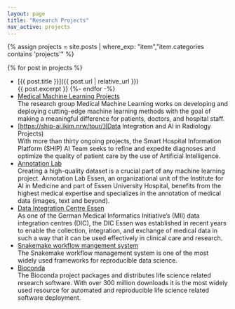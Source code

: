 ```yaml
---
layout: page
title: "Research Projects"
nav_active: projects
---
```


{% assign projects = site.posts | where_exp: "item","item.categories contains 'projects'" %}

{% for post in projects %}
* [{{ post.title }}]({{ post.url | relative_url }})<br />{{ post.excerpt }}
{%- endfor -%}
* [Medical Machine Learning Projects](https://mml.ikim.nrw/projects)<br />
  The research group Medical Machine Learning works on developing and deploying cutting-edge machine learning methods with the goal of making a meaningful difference for patients, doctors, and hospital staff.
* [https://ship-ai.ikim.nrw/tour/](Data Integration and AI in Radiology Projects)<br />
  With more than thirty ongoing projects, the Smart Hospital Information Platform (SHIP) AI Team seeks to refine and expedite diagnoses and optimize the quality of patient care by the use of Artificial Intelligence.
* [Annotation Lab](https://annotationlab.ikim.nrw)<br />
  Creating a high-quality dataset is a crucial part of any machine learning project. Annotation Lab Essen, an organizational unit of the Institute for AI in Medicine and part of Essen University Hospital, benefits from the highest medical expertise and specializes in the annotation of medical data (images, text and beyond).
* [Data Integration Centre Essen](https://diz.ikim.nrw)<br />
  As one of the German Medical Informatics Initiative’s (MII) data integration centres (DIC), the DIC Essen was established in recent years to enable the collection, integration, and exchange of medical data in such a way that it can be used effectively in clinical care and research. 
* [Snakemake workflow mangement system](https://snakemake.github.io)<br />
  The Snakemake workflow management system is one of the most widely used frameworks for reproducible data science.
* [Bioconda](https://bioconda.github.io)<br />
  The Bioconda project packages and distributes life science related research software. With over 300 million downloads it is the most widely used resource for automated and reproducible life science related software deployment.